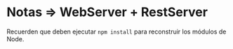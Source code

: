 # Notas => WebServer + RestServer

Recuerden que deben ejecutar ```npm install``` para reconstruir los módulos de Node.

